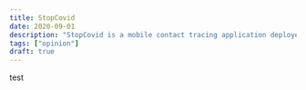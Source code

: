 ```yaml
---
title: StopCovid
date: 2020-09-01
description: "StopCovid is a mobile contact tracing application deployed in France as part of the Covid-19 pandemic, aimaing at warning of a possible transmission with an infected person."
tags: ["opinion"]
draft: true
---
```


test
